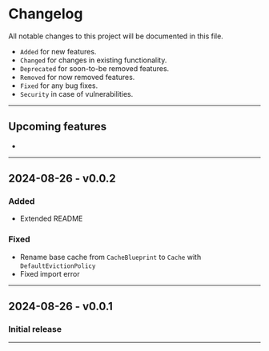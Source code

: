 # Changelog
All notable changes to this project will be documented in this file.
 - `Added` for new features.
 - `Changed` for changes in existing functionality.
 - `Deprecated` for soon-to-be removed features.
 - `Removed` for now removed features.
 - `Fixed` for any bug fixes.
 - `Security` in case of vulnerabilities.
<hr>
 

## Upcoming features
- <br>
<hr>


## 2024-08-26 - v0.0.2
### Added
- Extended README
### Fixed
- Rename base cache from `CacheBlueprint` to `Cache` with `DefaultEvictionPolicy`
- Fixed import error
<hr>

## 2024-08-26 - v0.0.1
### Initial release 
<hr>
